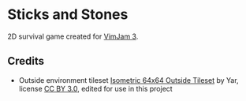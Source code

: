 # Sticks and Stones
2D survival game created for [VimJam 3](https://itch.io/jam/vimjam3).

## Credits
- Outside environment tileset [Isometric 64x64 Outside Tileset](https://opengameart.org/content/isometric-64x64-outside-tileset) by Yar, license [CC BY 3.0](https://creativecommons.org/licenses/by/3.0/), edited for use in this project
